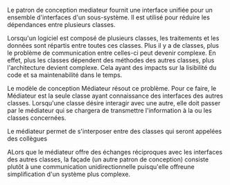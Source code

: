 Le patron de conception mediateur fournit une interface unifiée pour un ensemble d'interfaces d'un sous-système. Il est utilisé pour réduire les dépendances entre plusieurs classes.

Lorsqu'un logiciel est composé de plusieurs classes, les traitements et les données sont répartis entre toutes ces classes. Plus il y a de classes, plus le problème de communication entre celles-ci peut devenir complexe. En effet, plus les classes dépendent des méthodes des autres classes, plus l'architecture devient complexe. Cela ayant des impacts sur la lisibilité du code et sa maintenabilité dans le temps.

Le modèle de conception Médiateur résout ce problème. Pour ce faire, le Médiateur est la seule classe ayant connaissance des interfaces des autres classes. Lorsqu'une classe désire interagir avec une autre, elle doit passer par le médiateur qui se chargera de transmettre l'information à la ou les classes concernées.

Le médiateur permet de s'interposer entre des classes qui seront appelées des collègues

ALors que le médiateur offre des échanges réciproques avec les interfaces des autres classes, la façade (un autre patron de conception) consiste plutôt à une communication unidirectionnelle puisqu'elle offreune simplification d'un système plus complexe.


